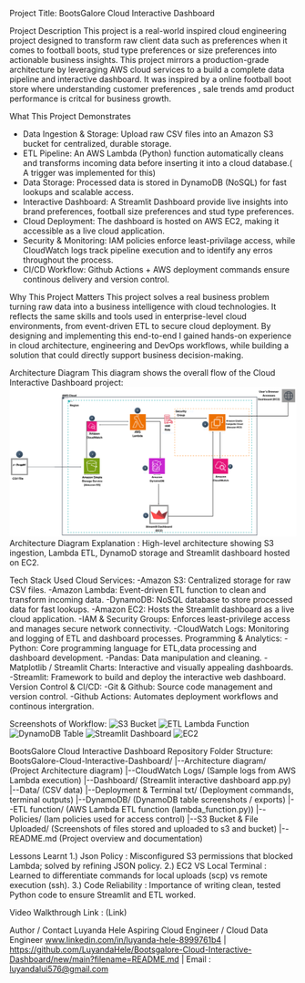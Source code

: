 Project Title: BootsGalore Cloud Interactive Dashboard

Project Description
This project is a real-world inspired cloud engineering project designed to transform raw client data such as preferences when it comes to football boots, stud type preferences or size preferences
into actionable business insights. This project mirrors a production-grade architecture by leveraging AWS cloud services to a build a complete data pipeline and interactive dashboard. It was inspired 
by a online football boot store where understanding customer preferences , sale trends amd product performance is critcal for business growth.

What This Project Demonstrates
- Data Ingestion & Storage: Upload raw CSV files into an Amazon S3 bucket for centralized, durable storage.
- ETL Pipeline: An AWS Lambda (Python) function automatically cleans and transforms incoming data before inserting it into a cloud database.( A trigger was implemented for this)
- Data Storage: Processed data is stored in DynamoDB (NoSQL) for fast lookups and scalable access.
- Interactive Dashboard: A Streamlit Dashboard provide live insights into brand preferences, football size preferences and stud type preferences.
- Cloud Deployment: The dashboard is hosted on AWS EC2, making it accessible as a live cloud application.
- Security & Monitoring: IAM policies enforce least-privilage access, while CloudWatch logs track pipeline execution and to identify any erros throughout the process.
- CI/CD Workflow: Github Actions + AWS deployment commands ensure continous delivery and version control.

Why This Project Matters
This project solves a real business problem turning raw data into a business intelligence with cloud technologies. It reflects the same skills and tools used in enterprise-level cloud environments, from
event-driven ETL to secure cloud deployment. By designing and implementing this end-to-end I gained hands-on experience in cloud architecture, engineering and DevOps workflows, while building
a solution that could directly support business decision-making.

Architecture Diagram 
This diagram shows the overall flow of the Cloud Interactive Dashboard project: 
![BootsGalore Cloud Interactive Dashboard Architecture Diagram](https://github.com/LuyandaHele/Bootsgalore-Cloud-Interactive-Dashboard/blob/main/BootsGalore-Cloud-Interactive-Dashboard/Architecture%20Diagram/AWS%20Interactive%20Cloud%20Dashboard%20Project%20(2).png)
Architecture Diagram Explanation : High-level architecture showing S3 ingestion, Lambda ETL, DynamoD storage and Streamlit dashboard hosted on EC2.

Tech Stack Used
Cloud Services:
-Amazon S3: Centralized storage for raw CSV files.
-Amazon Lambda: Event-driven ETL function to clean and transform incoming data.
-DynamoDB: NoSQL database to store processed data for fast lookups. 
-Amazon EC2: Hosts the Streamlit dashboard as a live cloud application. 
-IAM & Security Groups: Enforces least-privilege access and manages secure network connectivity.
-CloudWatch Logs: Monitoring and logging of ETL and dashboard processes. 
Programming & Analytics:
-Python: Core programming language for ETL,data processing and dashboard development.
-Pandas: Data manipulation and cleaning.
-Matplotlib / Streamlit Charts: Interactive and visually appealing dashboards.
-Streamlit: Framework to build and deploy the interactive web dashboard.
Version Control & CI/CD:
-Git & Github: Source code management and version control.
-Github Actions: Automates deployment workflows and continous intergration.    

Screenshots of Workflow:
![S3 Bucket](https://github.com/LuyandaHele/Bootsgalore-Cloud-Interactive-Dashboard/tree/main/BootsGalore-Cloud-Interactive-Dashboard/S3%20Bucket%20%26%20File%20Uploaded)
![ETL Lambda Function](https://github.com/LuyandaHele/Bootsgalore-Cloud-Interactive-Dashboard/tree/main/BootsGalore-Cloud-Interactive-Dashboard/ETL)
![DynamoDB Table](https://github.com/LuyandaHele/Bootsgalore-Cloud-Interactive-Dashboard/tree/main/BootsGalore-Cloud-Interactive-Dashboard/DynamoDB)
![Streamlit Dashboard](https://github.com/LuyandaHele/Bootsgalore-Cloud-Interactive-Dashboard/tree/main/BootsGalore-Cloud-Interactive-Dashboard/Deployment%20%26%20Terminal%20txt)
![EC2](https://github.com/LuyandaHele/Bootsgalore-Cloud-Interactive-Dashboard/tree/main/BootsGalore-Cloud-Interactive-Dashboard/EC2)

BootsGalore Cloud Interactive Dashboard Repository Folder Structure:
BootsGalore-Cloud-Interactive-Dashboard/
|--Architecture diagram/ (Project Architecture diagram)
|--CloudWatch Logs/ (Sample logs from AWS Lambda execution)
|--Dashboard/ (Streamlit interactive dashboard app.py)
|--Data/ (CSV data)
|--Deployment & Terminal txt/ (Deployment commands, terminal outputs)
|--DynamoDB/ (DynamoDB table screenshots / exports)
|--ETL function/ (AWS Lambda ETL function (lambda_function.py))
|--Policies/ (Iam policies used for access control)
|--S3 Bucket & File Uploaded/ (Screenshots of files stored and uploaded to s3 and bucket)
|--README.md (Project overview and documentation) 

Lessons Learnt 
1.) Json Policy : Misconfigured S3 permissions that blocked Lambda; solved by refining JSON policy.
2.) EC2 VS Local Terminal : Learned to differentiate commands for local uploads (scp) vs remote execution (ssh).
3.) Code Reliability : Importance of writing clean, tested Python code to ensure Streamlit and ETL worked.

Video Walkthrough Link : (Link)

Author / Contact
Luyanda Hele 
Aspiring Cloud Engineer / Cloud Data Engineer 
www.linkedin.com/in/luyanda-hele-8999761b4 | https://github.com/LuyandaHele/Bootsgalore-Cloud-Interactive-Dashboard/new/main?filename=README.md | Email : luyandalui576@gmail.com







 

 
